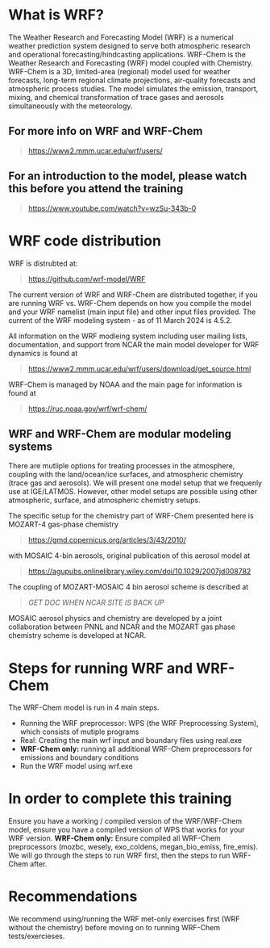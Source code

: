 # What is WRF?
The Weather Research and Forecasting Model (WRF) is a numerical weather prediction system designed to serve both atmospheric research and operational forecasting/hindcasting applications. WRF-Chem is the Weather Research and Forecasting (WRF) model coupled with Chemistry. WRF-Chem is a 3D, limited-area (regional) model used for weather forecasts,  long-term regional climate projections, air-quality forecasts and
 atmospheric process studies. The model simulates the emission, transport, mixing, and chemical transformation of trace gases and aerosols simultaneously with the meteorology.  

## For more info on WRF and WRF-Chem
>  https://www2.mmm.ucar.edu/wrf/users/
## For an introduction to the model, please watch this before you attend the training
>   https://www.youtube.com/watch?v=wzSu-343b-0

# WRF code distribution
WRF is distrubted at:
> https://github.com/wrf-model/WRF

The current version of WRF and WRF-Chem are distributed together, if you are running WRF vs. WRF-Chem depends on how you compile the model and your WRF namelist (main input file) and other input files provided.
The current of the WRF modeling system - as of 11 March 2024 is 4.5.2.  

All information on the WRF modleing system including user mailing lists, documentation, and support from NCAR the main model developer for WRF dynamics is found at
> https://www2.mmm.ucar.edu/wrf/users/download/get_source.html

WRF-Chem is managed by NOAA and the main page for information is found at
>  https://ruc.noaa.gov/wrf/wrf-chem/ 

## WRF and WRF-Chem are modular modeling systems
There are mutliple options for treating processes in the atmosphere, coupling with the land/ocean/ice surfaces, and atmospheric chemistry (trace gas and aerosols).  We will present one model setup that we frequenly use at IGE/LATMOS.  However, other model setups are possible using other atmospheric, surface, and atmospheric chemistry setups.

The specific setup for the chemistry part of WRF-Chem presented here is MOZART-4 gas-phase chemistry
> https://gmd.copernicus.org/articles/3/43/2010/

with MOSAIC 4-bin aerosols, original publication of this aerosol model at

>  https://agupubs.onlinelibrary.wiley.com/doi/10.1029/2007jd008782

The coupling of MOZART-MOSAIC 4 bin aerosol scheme is described at

> *GET DOC WHEN NCAR SITE IS BACK UP*

MOSAIC aerosol physics and chemistry are developed by a joint collaboration between PNNL and NCAR and the MOZART gas phase chemistry scheme is developed at NCAR.


# Steps for running WRF and WRF-Chem

The WRF-Chem model is run in 4 main steps. 
- Running the WRF preprocessor: WPS (the WRF Preprocessing System), which consists of mutiple programs
- Real: Creating the main wrf input and boundary files using real.exe
- **WRF-Chem only:** running all additional WRF-Chem preprocessors for emissions and boundary
 conditions
- Run the WRF model using wrf.exe 

# In order to complete this training
Ensure you have a working / compiled version of the WRF/WRF-Chem model, ensure you have a compiled version of WPS that works for your WRF version.  **WRF-Chem only:** Ensure compiled all WRF-Chem preprocessors (mozbc, wesely, exo_coldens, megan_bio_emiss, fire_emis).  We will go through the steps to run WRF first, then the steps to run WRF-Chem after.

# Recommendations
We recommend using/running the WRF met-only exercises first (WRF without the chemistry) before moving on to running WRF-Chem tests/exercieses.  
